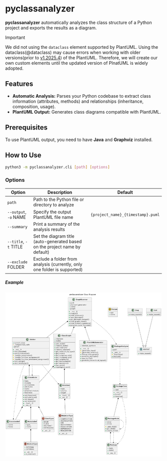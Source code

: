 # pyclassanalyzer

**pyclassanalyzer** automatically analyzes the class structure of a Python project and exports the results as a diagram.

> [!IMPORTANT]  
> We did not using the `dataclass` element supported by PlantUML.
> Using the dataclass(@dataclass) may cause errors when working with older versions(prior to [v1.2025.4](https://github.com/plantuml/plantuml/releases/tag/v1.2025.4)) of the PlantUML. Therefore, we will create our own custom elements until the updated version of PlnatUML is widely adopted.

## Features

- **Automatic Analysis:** Parses your Python codebase to extract class information (attributes, methods) and relationships (inheritance, composition, usage).
- **PlantUML Output:** Generates class diagrams compatible with PlantUML.

## Prerequisites

To use PlantUML output, you need to have **Java** and **Graphviz** installed.

## How to Use

```bash
python3 -m pyclassanalyzer.cli [path] [options]
```

### Options

| Option                | Description                                                                 | Default                           |
| --------------------- | --------------------------------------------------------------------------- | --------------------------------- |
| `path`                | Path to the Python file or directory to analyze                             |                                   |
| `--output`, `-o` NAME | Specify the output PlantUML file name                                       | `{project_name}_{timestamp}.puml` |
| `--summary`           | Print a summary of the analysis results                                     |                                   |
| `--title`, `-t` TITLE | Set the diagram title (auto-generated based on the project name by default) |                                   |
| `--exclude` FOLDER    | Exclude a folder from analysis (currently, only one folder is supported)    |                                   |

##### Example

![result](./imgs/v1.0.3.png)

